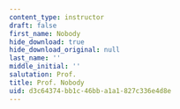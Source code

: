 ```yaml
---
content_type: instructor
draft: false
first_name: Nobody
hide_download: true
hide_download_original: null
last_name: ''
middle_initial: ''
salutation: Prof.
title: Prof. Nobody
uid: d3c64374-bb1c-46bb-a1a1-827c336e4d8e
---
```


